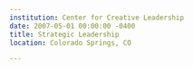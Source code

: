 ```yaml
---
institution: Center for Creative Leadership
date: 2007-05-01 00:00:00 -0400
title: Strategic Leadership
location: Colorado Springs, CO

---
```

